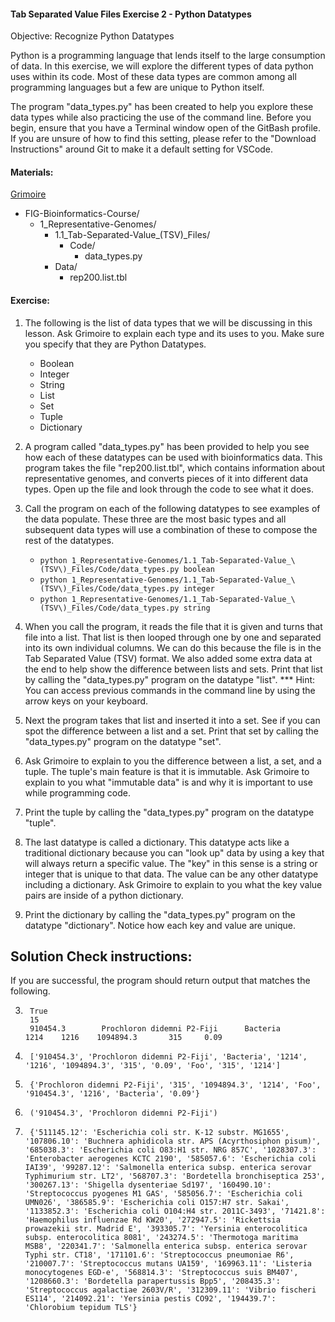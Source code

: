 #### Tab Separated Value Files Exercise 2 - Python Datatypes

Objective: Recognize Python Datatypes

Python is a programming language that lends itself to the large consumption of data. In this exercise, we will explore the different types of data python uses within its code. Most of these data types are common among all programming languages but a few are unique to Python itself. 

The program "data_types.py" has been created to help you explore these data types while also practicing the use of the command line. Before you begin, ensure that you have a Terminal window open of the GitBash profile. If you are unsure of how to find this setting, please refer to the "Download Instructions" around Git to make it a default setting for VSCode.

#### Materials: 
[Grimoire](https://chat.openai.com/g/g-n7Rs0IK86-grimoire)

* FIG-Bioinformatics-Course/
    * 1_Representative-Genomes/
        * 1.1_Tab-Separated-Value_(TSV)_Files/
            * Code/
                * data_types.py
        * Data/
            * rep200.list.tbl

#### Exercise: 

1. The following is the list of data types that we will be discussing in this lesson. Ask Grimoire to explain each type and its uses to you. Make sure you specify that they are Python Datatypes.
    * Boolean
    * Integer
    * String
    * List
    * Set
    * Tuple
    * Dictionary

2. A program called "data_types.py" has been provided to help you see how each of these datatypes can be used with bioinformatics data. This program takes the file "rep200.list.tbl", which contains information about representative genomes, and converts pieces of it into different data types. Open up the file and look through the code to see what it does.

3. Call the program on each of the following datatypes to see examples of the data populate. These three are the most basic types and all subsequent data types will use a combination of these to compose the rest of the datatypes.
    * `python 1_Representative-Genomes/1.1_Tab-Separated-Value_\(TSV\)_Files/Code/data_types.py boolean`
    * `python 1_Representative-Genomes/1.1_Tab-Separated-Value_\(TSV\)_Files/Code/data_types.py integer`
    * `python 1_Representative-Genomes/1.1_Tab-Separated-Value_\(TSV\)_Files/Code/data_types.py string`

4. When you call the program, it reads the file that it is given and turns that file into a list. That list is then looped through one by one and separated into its own individual columns. We can do this because the file is in the Tab Separated Value (TSV) format. We also added some extra data at the end to help show the difference between lists and sets. Print that list by calling the "data_types.py" program on the datatype "list". 
    *** Hint: You can access previous commands in the command line by using the arrow keys on your keyboard.

5. Next the program takes that list and inserted it into a set. See if you can spot the difference between a list and a set. Print that set by calling the "data_types.py" program on the datatype "set".

6. Ask Grimoire to explain to you the difference between a list, a set, and a tuple. The tuple's main feature is that it is immutable. Ask Grimoire to explain to you what "immutable data" is and why it is important to use while programming code.

7. Print the tuple by calling the "data_types.py" program on the datatype "tuple".

8. The last datatype is called a dictionary. This datatype acts like a traditional dictionary because you can "look up" data by using a key that will always return a specific value. The "key" in this sense is a string or integer that is unique to that data. The value can be any other datatype including a dictionary. Ask Grimoire to explain to you what the key value pairs are inside of a python dictionary. 

9. Print the dictionary by calling the "data_types.py" program on the datatype "dictionary". Notice how each key and value are unique.

## Solution Check instructions:
If you are successful, the program should return output that matches the following.

3. ```
    True
    15
    910454.3        Prochloron didemni P2-Fiji      Bacteria        1214    1216    1094894.3       315     0.09
    ```
4. ```
    ['910454.3', 'Prochloron didemni P2-Fiji', 'Bacteria', '1214', '1216', '1094894.3', '315', '0.09', 'Foo', '315', '1214']
    ```
5. ```
    {'Prochloron didemni P2-Fiji', '315', '1094894.3', '1214', 'Foo', '910454.3', '1216', 'Bacteria', '0.09'}
    ```
7. ```
    ('910454.3', 'Prochloron didemni P2-Fiji')
    ```
9. ```
    {'511145.12': 'Escherichia coli str. K-12 substr. MG1655', '107806.10': 'Buchnera aphidicola str. APS (Acyrthosiphon pisum)', '685038.3': 'Escherichia coli O83:H1 str. NRG 857C', '1028307.3': 'Enterobacter aerogenes KCTC 2190', '585057.6': 'Escherichia coli IAI39', '99287.12': 'Salmonella enterica subsp. enterica serovar Typhimurium str. LT2', '568707.3': 'Bordetella bronchiseptica 253', '300267.13': 'Shigella dysenteriae Sd197', '160490.10': 'Streptococcus pyogenes M1 GAS', '585056.7': 'Escherichia coli UMN026', '386585.9': 'Escherichia coli O157:H7 str. Sakai', '1133852.3': 'Escherichia coli O104:H4 str. 2011C-3493', '71421.8': 'Haemophilus influenzae Rd KW20', '272947.5': 'Rickettsia prowazekii str. Madrid E', '393305.7': 'Yersinia enterocolitica subsp. enterocolitica 8081', '243274.5': 'Thermotoga maritima MSB8', '220341.7': 'Salmonella enterica subsp. enterica serovar Typhi str. CT18', '171101.6': 'Streptococcus pneumoniae R6', '210007.7': 'Streptococcus mutans UA159', '169963.11': 'Listeria monocytogenes EGD-e', '568814.3': 'Streptococcus suis BM407', '1208660.3': 'Bordetella parapertussis Bpp5', '208435.3': 'Streptococcus agalactiae 2603V/R', '312309.11': 'Vibrio fischeri ES114', '214092.21': 'Yersinia pestis CO92', '194439.7': 'Chlorobium tepidum TLS'}
    ```